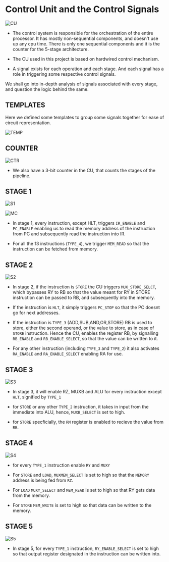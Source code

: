 # Control Unit and the Control Signals

![CU](/docs/images/control-unit/control-unit.png)

- The control system is responsible for the orchestration of the entire processor. It has mostly non-sequential components, and doesn't use up any cpu time. There is only one sequential components and it is the counter for the 5-stage architecture.

- The CU used in this project is based on hardwired control mechanism.

- A signal exists for each operation and each stage. And each signal has a role in triggering some respective control signals.

We shall go into in-depth analysis of signals associated with every stage, and question the logic behind the same.

## TEMPLATES

Here we defined some templates to group some signals together for ease of circuit representation.

![TEMP](/docs/images/control-unit/cu-temp.png)

## COUNTER

![CTR](/docs/images/control-unit/cu-counter.png)

- We also have a 3-bit counter in the CU, that counts the stages of the pipeline.

## STAGE 1

![S1](/docs/images/control-unit/cu-1.png)

![MC](/docs/images/control-unit/cu-instr.png)

- In stage 1, every instruction, except HLT, triggers `IR_ENABLE` and `PC_ENABLE` enabling us to read the memory address of the instruction from PC and subsequently read the instruction into IR.

- For all the 13 instructions (`TYPE_4`), we trigger `MEM_READ` so that the instruction can be fetched from memory.

## STAGE 2

![S2](/docs/images/control-unit/cu-stage-2.png)

- In stage 2, if the instruction is `STORE` the CU triggers `MUX_STORE_SELCT`, which bypasses RY to RB so that the value meant for RY in STORE instruction can be passed to RB, and subsequently into the memory.

- If the instruction is `HLT`, it simply triggers `PC_STOP` so that the PC doesnt go for next addresses.

- If the instruction is `TYPE_3` (ADD,SUB,AND,OR,STORE) RB is used to store, either the second operand, or the value to store, as in case of `STORE` instruction. Hence the CU, enables the register RB, by signalling `RB_ENABLE` and `RB_ENABLE_SELECT`, so that the value can be written to it.

- For any other instruction (including `TYPE_3` and `TYPE_2`) it also activates `RA_ENABLE` and `RA_ENABLE_SELECT` enabling RA for use.

## STAGE 3

![S3](/docs/images/control-unit/cu-stage-3.png)

- In stage 3, it will enable RZ, MUXB and ALU for every instruction except `HLT`, signified by `TYPE_1`

- for `STORE` or any other `TYPE_2` instruction, it takes in input from the immediate into ALU, hence, `MUXB_SELECT` is set to high.

- for `STORE` specficially, the `RM` register is enabled to recieve the value from `RB`.

## STAGE 4

![S4](/docs/images/control-unit/cu-stage-4.png)

- for every `TYPE_1` instruction enable `RY` and `MUXY`

- For `STORE` and `LOAD`, `MUXMEM_SELECT` is set to high so that the `MEMORY` address is being fed from `RZ`.

- For `LOAD` `MUXY_SELECT` and `MEM_READ` is set to high so that RY gets data from the memory.

- For `STORE` `MEM_WRITE` is set to high so that data can be written to the memory.

## STAGE 5

![S5](/docs/images/control-unit/cu-stage-5.png)

- In stage 5, for every `TYPE_1` instruction, `RY_ENABLE_SELECT` is set to high so that output register designated in the instruction can be written into.